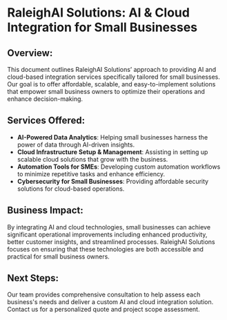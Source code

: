 
# RaleighAI Solutions: AI & Cloud Integration for Small Businesses

## Overview:
This document outlines RaleighAI Solutions’ approach to providing AI and cloud-based integration services specifically tailored for small businesses. Our goal is to offer affordable, scalable, and easy-to-implement solutions that empower small business owners to optimize their operations and enhance decision-making.

## Services Offered:
- **AI-Powered Data Analytics**: Helping small businesses harness the power of data through AI-driven insights.
- **Cloud Infrastructure Setup & Management**: Assisting in setting up scalable cloud solutions that grow with the business.
- **Automation Tools for SMEs**: Developing custom automation workflows to minimize repetitive tasks and enhance efficiency.
- **Cybersecurity for Small Businesses**: Providing affordable security solutions for cloud-based operations.

## Business Impact:
By integrating AI and cloud technologies, small businesses can achieve significant operational improvements including enhanced productivity, better customer insights, and streamlined processes. RaleighAI Solutions focuses on ensuring that these technologies are both accessible and practical for small business owners.

## Next Steps:
Our team provides comprehensive consultation to help assess each business's needs and deliver a custom AI and cloud integration solution. Contact us for a personalized quote and project scope assessment.
